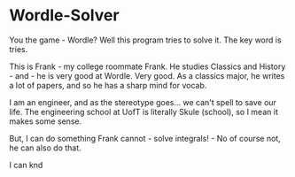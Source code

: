 # Wordle-Solver
You the game - Wordle? Well this program tries to solve it. The key word is tries.

This is Frank - my college roommate Frank. He studies Classics and History - and - he is very good at Wordle. Very good. As a classics major, he writes a lot of papers, and so he has a sharp mind for vocab. 

I am an engineer, and as the stereotype goes... we can't spell to save our life. The engineering school at UofT is literally Skule (school), so I mean it makes some sense.

But, I can do something Frank cannot - solve integrals! - No of course not, he can also do that.

I can knd 
